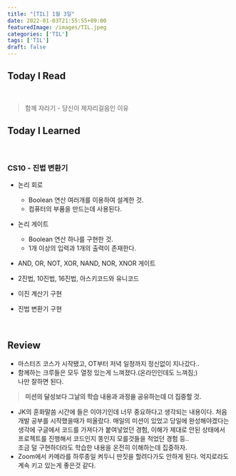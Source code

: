 ```yaml
---
title: "[TIL] 1월 3일"
date: 2022-01-03T21:55:55+09:00
featuredImage: /images/TIL.jpeg
categories: ['TIL']
tags: ['TIL']
draft: false
---
```



<!--more-->

## Today I Read

<br>

> 함께 자라기 - 당신이 제자리걸음인 이유

## Today I Learned

<br>

### CS10 - 진법 변환기

- 논리 회로
  - Boolean 연산 여러개를 이용하여 설계한 것.
  - 컴퓨터의 부품을 만드는데 사용된다.
  
- 논리 게이트
  - Boolean 연산 하나를 구현한 것.
  - 1개 이상의 입력과 1개의 출력이 존재한다.
  
- AND, OR, NOT, XOR, NAND, NOR, XNOR 게이트
- 2진법, 10진법, 16진법, 아스키코드와 유니코드

- 이진 계산기 구현
- 진법 변환기 구현

<br>

## Review

- 마스터즈 코스가 시작됐고, OT부터 저녁 일정까지 정신없이 지나갔다..
- 함께하는 크루들은 모두 열정 있는게 느껴졌다.(온라인인데도 느껴짐;)   
나만 잘하면 된다.
> **미션의 달성보다 그날의 학습 내용과 과정을 공유하는데 더 집중할 것.**   
- JK의 훈화말씀 시간에 들은 이야기인데 너무 중요하다고 생각되는 내용이다. 
처음 개발 공부를 시작했을때가 떠올랐다. 매일의 미션이 있었고 당일에 완성해야겠다는 생각에 구글에서 코드를 가져다가 붙여넣었던 경험, 이해가 제대로 안된 상태에서 프로젝트를 진행해서 코드인지 똥인지 모를것들을 적었던 경험 등..  
조금 덜 구현하더라도 학습한 내용을 온전히 이해하는데 집중하자.
- Zoom에서 카메라를 하루종일 켜두니 딴짓을 할려다가도 안하게 된다. 억지로라도 계속 키고 있는게 좋은것 같다.